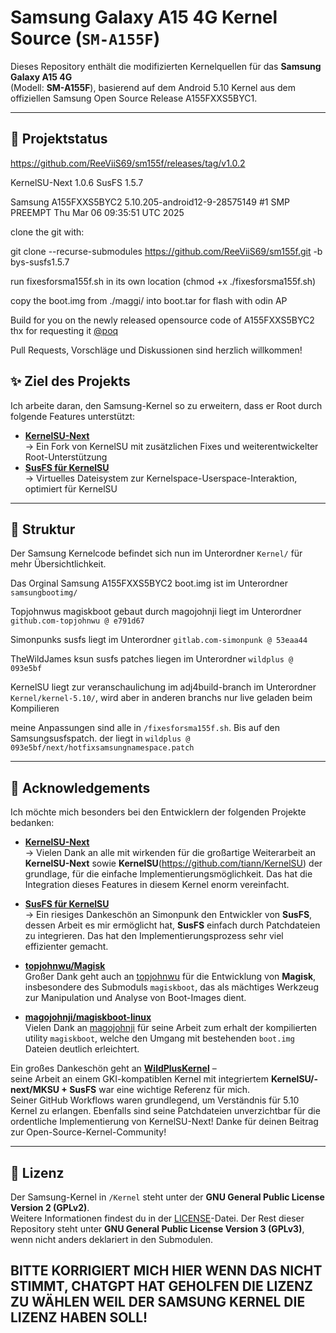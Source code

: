 # Samsung Galaxy A15 4G Kernel Source (`SM-A155F`)

Dieses Repository enthält die modifizierten Kernelquellen für das **Samsung Galaxy A15 4G**  
(Modell: **SM-A155F**), basierend auf dem Android 5.10 Kernel aus dem offiziellen Samsung Open Source Release A155FXXS5BYC1.

---

## 🧪 Projektstatus

https://github.com/ReeViiS69/sm155f/releases/tag/v1.0.2

KernelSU-Next 1.0.6
SusFS 1.5.7

Samsung A155FXXS5BYC2 5.10.205-android12-9-28575149 #1 SMP PREEMPT Thu Mar 06 09:35:51 UTC 2025

clone the git with:

git clone --recurse-submodules https://github.com/ReeViiS69/sm155f.git -b bys-susfs1.5.7

run fixesforsma155f.sh in its own location (chmod +x ./fixesforsma155f.sh)

copy the boot.img from ./maggi/ into boot.tar for flash with odin AP

Build for you on the newly released opensource code of A155FXXS5BYC2 
thx for requesting it [@poq](https://github.com/poqdavid)

Pull Requests, Vorschläge und Diskussionen sind herzlich willkommen!

## ✨ Ziel des Projekts

Ich arbeite daran, den Samsung-Kernel so zu erweitern, dass er Root durch folgende Features unterstützt:

- **[KernelSU-Next](https://github.com/KernelSU-Next/KernelSU-Next/releases)**  
  → Ein Fork von KernelSU mit zusätzlichen Fixes und weiterentwickelter Root-Unterstützung
- **[SusFS für KernelSU](https://gitlab.com/simonpunk/susfs4ksu/-/tree/gki-android12-5.10?ref_type=heads)**  
  → Virtuelles Dateisystem zur Kernelspace-Userspace-Interaktion, optimiert für KernelSU

---

## 🧱 Struktur

Der Samsung Kernelcode befindet sich nun im Unterordner `Kernel/` für mehr Übersichtlichkeit.

Das Orginal Samsung A155FXXS5BYC2 boot.img ist im Unterordner `samsungbootimg/`

Topjohnwus magiskboot gebaut durch magojohnji liegt im Unterordner `github.com-topjohnwu @ e791d67`

Simonpunks susfs liegt im Unterordner `gitlab.com-simonpunk @ 53eaa44`

TheWildJames ksun susfs patches liegen im Unterordner `wildplus @ 093e5bf`

KernelSU liegt zur veranschaulichung im adj4build-branch im Unterordner `Kernel/kernel-5.10/`, wird aber in anderen branchs nur live geladen beim Kompilieren

meine Anpassungen sind alle in `/fixesforsma155f.sh`. Bis auf den Samsungsusfspatch. der liegt in `wildplus @ 093e5bf/next/hotfixsamsungnamespace.patch`

---

## 🙏 Acknowledgements

Ich möchte mich besonders bei den Entwicklern der folgenden Projekte bedanken:

- **[KernelSU-Next](https://github.com/KernelSU-Next/KernelSU-Next/releases)**  
  → Vielen Dank an alle mit wirkenden für die großartige Weiterarbeit an **KernelSU-Next** sowie **KernelSU**(https://github.com/tiann/KernelSU) der grundlage, für die einfache Implementierungsmöglichkeit. Das hat die Integration dieses Features in diesem Kernel enorm vereinfacht.

- **[SusFS für KernelSU](https://gitlab.com/simonpunk/susfs4ksu/-/tree/gki-android12-5.10?ref_type=heads)**  
  → Ein riesiges Dankeschön an Simonpunk den Entwickler von **SusFS**, dessen Arbeit es mir ermöglicht hat, **SusFS** einfach durch Patchdateien zu integrieren. Das hat den Implementierungsprozess sehr viel effizienter gemacht.

- [**topjohnwu/Magisk**](https://github.com/topjohnwu/Magisk)  
  Großer Dank geht auch an [topjohnwu](https://github.com/topjohnwu) für die Entwicklung von **Magisk**, insbesondere des Submoduls `magiskboot`, das als mächtiges Werkzeug zur Manipulation und Analyse von Boot-Images dient.

- [**magojohnji/magiskboot-linux**](https://github.com/magojohnji/magiskboot-linux)  
  Vielen Dank an [magojohnji](https://github.com/magojohnji) für seine Arbeit zum erhalt der kompilierten utility `magiskboot`, welche den Umgang mit bestehenden `boot.img` Dateien deutlich erleichtert.

Ein großes Dankeschön geht an **[WildPlusKernel](https://github.com/WildPlusKernel/GKI_KernelSU_SUSFS)** –  
seine Arbeit an einem GKI-kompatiblen Kernel mit integriertem **KernelSU/-next/MKSU + SusFS** war eine wichtige Referenz für mich.  
Seiner GitHub Workflows waren grundlegend, um Verständnis für 5.10 Kernel zu erlangen. 
Ebenfalls sind seine Patchdateien unverzichtbar für die ordentliche Implementierung von KernelSU-Next! 
Danke für deinen Beitrag zur Open-Source-Kernel-Community!

---

## 📜 Lizenz

Der Samsung-Kernel in `/Kernel` steht unter der **GNU General Public License Version 2 (GPLv2)**.  
Weitere Informationen findest du in der [LICENSE](./LICENSE)-Datei.
Der Rest dieser Repository steht unter **GNU General Public License Version 3 (GPLv3)**, wenn nicht anders deklariert in den Submodulen.

BITTE KORRIGIERT MICH HIER WENN DAS NICHT STIMMT, CHATGPT HAT GEHOLFEN DIE LIZENZ ZU WÄHLEN WEIL DER SAMSUNG KERNEL DIE LIZENZ HABEN SOLL!
---

